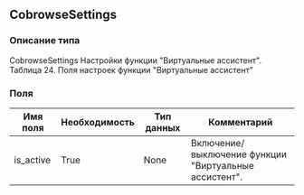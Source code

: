 
## CobrowseSettings

### Описание типа
CobrowseSettings
Настройки функции "Виртуальные ассистент".
Таблица 24. Поля настроек функции "Виртуальные ассистент"


### Поля

| Имя поля | Необходимость | Тип данных | Комментарий |
|---|---|---|---|
|is_active|True|None|Включение/выключение функции "Виртуальные ассистент".<br/>|
